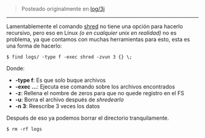 <!-- TITLE: shred recursivo -->
<!-- SUBTITLE: shred'eando todos los archivos de un directorio -->

> Posteado originalmente en [log/3j](https://log.exos.ninja/3j)

---

Lamentablemente el comando [shred](https://en.wikipedia.org/wiki/Shred_%28Unix%29) no tiene una opción para hacerlo recursivo, pero eso en Linux *(o en cualquier unix en realidad)* no es problema, ya que contamos con muchas herramientas para esto, esta es una forma de hacerlo:

    $ find logs/ -type f -exec shred -zvun 3 {} \;
		
Donde:

* **-type f**: Es que solo buque archivos
* **-exec ...**: Ejecuta ese comando sobre los archivos encontrados
*  **-z**: Rellena el nombre de zeros para que no quede registro en el FS
*  **-u**: Borra el archivo después de *shredearlo*
*  **-n 3**: Reescribe 3 veces los datos

Después de eso ya podemos borrar el directorio tranquilamente.

    $ rm -rf logs